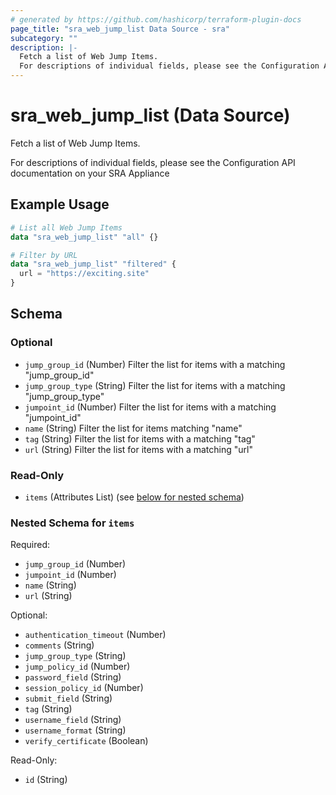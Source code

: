 ```yaml
---
# generated by https://github.com/hashicorp/terraform-plugin-docs
page_title: "sra_web_jump_list Data Source - sra"
subcategory: ""
description: |-
  Fetch a list of Web Jump Items.
  For descriptions of individual fields, please see the Configuration API documentation on your SRA Appliance
---
```


# sra_web_jump_list (Data Source)

Fetch a list of Web Jump Items.

For descriptions of individual fields, please see the Configuration API documentation on your SRA Appliance

## Example Usage

```terraform
# List all Web Jump Items
data "sra_web_jump_list" "all" {}

# Filter by URL
data "sra_web_jump_list" "filtered" {
  url = "https://exciting.site"
}
```

<!-- schema generated by tfplugindocs -->
## Schema

### Optional

- `jump_group_id` (Number) Filter the list for items with a matching "jump_group_id"
- `jump_group_type` (String) Filter the list for items with a matching "jump_group_type"
- `jumpoint_id` (Number) Filter the list for items with a matching "jumpoint_id"
- `name` (String) Filter the list for items matching "name"
- `tag` (String) Filter the list for items with a matching "tag"
- `url` (String) Filter the list for items with a matching "url"

### Read-Only

- `items` (Attributes List) (see [below for nested schema](#nestedatt--items))

<a id="nestedatt--items"></a>
### Nested Schema for `items`

Required:

- `jump_group_id` (Number)
- `jumpoint_id` (Number)
- `name` (String)
- `url` (String)

Optional:

- `authentication_timeout` (Number)
- `comments` (String)
- `jump_group_type` (String)
- `jump_policy_id` (Number)
- `password_field` (String)
- `session_policy_id` (Number)
- `submit_field` (String)
- `tag` (String)
- `username_field` (String)
- `username_format` (String)
- `verify_certificate` (Boolean)

Read-Only:

- `id` (String)


